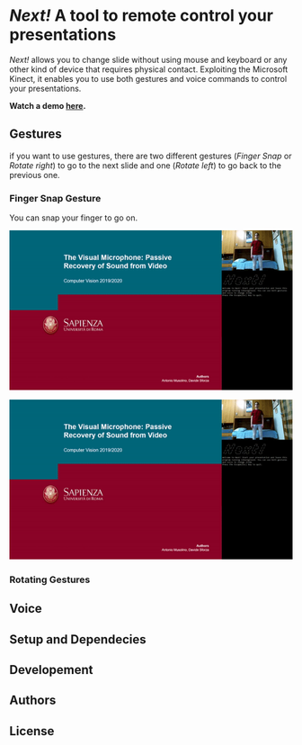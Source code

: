 # *Next!* A tool to remote control your presentations

*Next!* allows you to change slide without using mouse and keyboard or any other kind of device that requires physical contact. Exploiting the Microsoft Kinect, it enables you to use both gestures and voice commands to control your presentations.

**Watch a demo [here](https://youtu.be/r-WBsEpnS9Q).**

## Gestures
if you want to use gestures, there are two different gestures (*Finger Snap* or *Rotate right*) to go to the next slide and one (*Rotate left*) to go back to the previous one.
### Finger Snap Gesture
You can snap your finger to go on.

![Finger Snap](images/finger_snap.gif)

<p align="center">
    <img src="images/finger_snap.gif">
</p>

### Rotating Gestures


## Voice

## Setup and Dependecies

## Developement

## Authors

## License